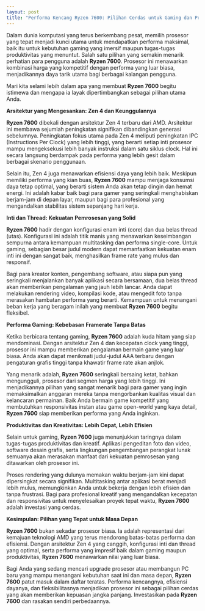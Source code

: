 ```yaml
---
layout: post
title: "Performa Kencang Ryzen 7600: Pilihan Cerdas untuk Gaming dan Produktivitas"
---
```


Dalam dunia komputasi yang terus berkembang pesat, memilih prosesor yang tepat menjadi kunci utama untuk mendapatkan performa maksimal, baik itu untuk kebutuhan gaming yang imersif maupun tugas-tugas produktivitas yang menuntut. Salah satu pilihan yang semakin menarik perhatian para pengguna adalah **Ryzen 7600**. Prosesor ini menawarkan kombinasi harga yang kompetitif dengan performa yang luar biasa, menjadikannya daya tarik utama bagi berbagai kalangan pengguna.

Mari kita selami lebih dalam apa yang membuat **Ryzen 7600** begitu istimewa dan mengapa ia layak dipertimbangkan sebagai pilihan utama Anda.

**Arsitektur yang Mengesankan: Zen 4 dan Keunggulannya**

**Ryzen 7600** dibekali dengan arsitektur Zen 4 terbaru dari AMD. Arsitektur ini membawa sejumlah peningkatan signifikan dibandingkan generasi sebelumnya. Peningkatan fokus utama pada Zen 4 meliputi peningkatan IPC (Instructions Per Clock) yang lebih tinggi, yang berarti setiap inti prosesor mampu mengeksekusi lebih banyak instruksi dalam satu siklus clock. Hal ini secara langsung berdampak pada performa yang lebih gesit dalam berbagai skenario penggunaan.

Selain itu, Zen 4 juga menawarkan efisiensi daya yang lebih baik. Meskipun memiliki performa yang kian buas, **Ryzen 7600** mampu menjaga konsumsi daya tetap optimal, yang berarti sistem Anda akan tetap dingin dan hemat energi. Ini adalah kabar baik bagi para gamer yang seringkali menghabiskan berjam-jam di depan layar, maupun bagi para profesional yang mengandalkan stabilitas sistem sepanjang hari kerja.

**Inti dan Thread: Kekuatan Pemrosesan yang Solid**

**Ryzen 7600** hadir dengan konfigurasi enam inti (core) dan dua belas thread (utas). Konfigurasi ini adalah titik manis yang menawarkan keseimbangan sempurna antara kemampuan multitasking dan performa single-core. Untuk gaming, sebagian besar judul modern dapat memanfaatkan kekuatan enam inti ini dengan sangat baik, menghasilkan frame rate yang mulus dan responsif.

Bagi para kreator konten, pengembang software, atau siapa pun yang seringkali menjalankan banyak aplikasi secara bersamaan, dua belas thread akan memberikan pengalaman yang jauh lebih lancar. Anda dapat melakukan rendering video, kompilasi kode, atau mengedit foto tanpa merasakan hambatan performa yang berarti. Kemampuan untuk menangani beban kerja yang beragam inilah yang membuat **Ryzen 7600** begitu fleksibel.

**Performa Gaming: Kebebasan Framerate Tanpa Batas**

Ketika berbicara tentang gaming, **Ryzen 7600** adalah kuda hitam yang siap mendominasi. Dengan arsitektur Zen 4 dan kecepatan clock yang tinggi, prosesor ini mampu memberikan pengalaman bermain game yang luar biasa. Anda akan dapat menikmati judul-judul AAA terbaru dengan pengaturan grafis tinggi tanpa khawatir frame rate akan anjlok.

Yang menarik adalah, **Ryzen 7600** seringkali bersaing ketat, bahkan mengungguli, prosesor dari segmen harga yang lebih tinggi. Ini menjadikannya pilihan yang sangat menarik bagi para gamer yang ingin memaksimalkan anggaran mereka tanpa mengorbankan kualitas visual dan kelancaran permainan. Baik Anda bermain game kompetitif yang membutuhkan responsivitas instan atau game open-world yang kaya detail, **Ryzen 7600** siap memberikan performa yang Anda inginkan.

**Produktivitas dan Kreativitas: Lebih Cepat, Lebih Efisien**

Selain untuk gaming, **Ryzen 7600** juga menunjukkan taringnya dalam tugas-tugas produktivitas dan kreatif. Aplikasi pengeditan foto dan video, software desain grafis, serta lingkungan pengembangan perangkat lunak semuanya akan merasakan manfaat dari kekuatan pemrosesan yang ditawarkan oleh prosesor ini.

Proses rendering yang dulunya memakan waktu berjam-jam kini dapat dipersingkat secara signifikan. Multitasking antar aplikasi berat menjadi lebih mulus, memungkinkan Anda untuk bekerja dengan lebih efisien dan tanpa frustrasi. Bagi para profesional kreatif yang mengandalkan kecepatan dan responsivitas untuk menyelesaikan proyek tepat waktu, **Ryzen 7600** adalah investasi yang cerdas.

**Kesimpulan: Pilihan yang Tepat untuk Masa Depan**

**Ryzen 7600** bukan sekadar prosesor biasa. Ia adalah representasi dari kemajuan teknologi AMD yang terus mendorong batas-batas performa dan efisiensi. Dengan arsitektur Zen 4 yang canggih, konfigurasi inti dan thread yang optimal, serta performa yang impresif baik dalam gaming maupun produktivitas, **Ryzen 7600** menawarkan nilai yang luar biasa.

Bagi Anda yang sedang mencari upgrade prosesor atau membangun PC baru yang mampu menangani kebutuhan saat ini dan masa depan, **Ryzen 7600** patut masuk dalam daftar teratas. Performa kencangnya, efisiensi dayanya, dan fleksibilitasnya menjadikan prosesor ini sebagai pilihan cerdas yang akan memberikan kepuasan jangka panjang. Investasikan pada **Ryzen 7600** dan rasakan sendiri perbedaannya.
